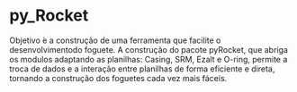 # py_Rocket
Objetivo ́e a construção de uma ferramenta que facilite o desenvolvimentodo foguete. A construção do pacote pyRocket, que abriga os modulos adaptando as planilhas: Casing, SRM, Ezalt e O-ring, permite a troca de dados e a interação entre planilhas de forma eficiente e direta, tornando a construção dos foguetes cada vez mais fáceis.
